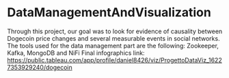 # DataManagementAndVisualization
Through this project, our goal was to look for evidence of causality between Dogecoin price changes and several measurable events in social networks.
The tools used for the data management part are the following: Zookeeper, Kafka, MongoDB and NiFi
Final infographics link: https://public.tableau.com/app/profile/daniel8426/viz/ProgettoDataViz_16227353929240/dogecoin

